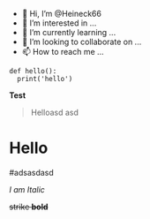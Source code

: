 - 👋 Hi, I’m @Heineck66
- 👀 I’m interested in ...
- 🌱 I’m currently learning ...
- 💞️ I’m looking to collaborate on ...
- 📫 How to reach me ...

<!---
Heineck66/Heineck66 is a ✨ special ✨ repository because its `README.md` (this file) appears on your GitHub profile.
You can click the Preview link to take a look at your changes.
--->


```
def hello():
  print('hello')
```

__Test__


>Helloasd
asd

# Hello
#adsasdasd


*I am Italic*

~~strike **bold**~~
